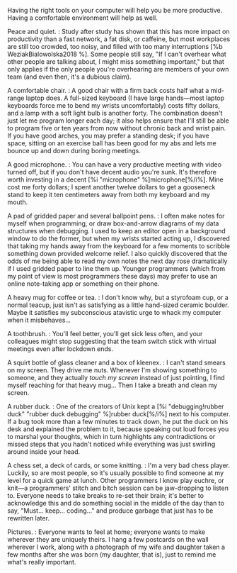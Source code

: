Having the right tools on your computer will help you be more productive.
Having a comfortable environment will help as well.

Peace and quiet.
:   Study after study has shown that this has more impact on productivity than a
    fast network, a fat disk, or caffeine, but most workplaces are still too
    crowded, too noisy, and filled with too many interruptions
    [%b WeziakBialowolska2018 %]. Some people still say, "If I can't
    overhear what other people are talking about, I might miss something
    important," but that only applies if the only people you're overhearing are
    members of your own team (and even then, it's a dubious claim).

A comfortable chair.
:   A good chair with a firm back costs half what a mid-range laptop does. A
    full-sized keyboard (I have large hands—most laptop keyboards force me to
    bend my wrists uncomfortably) costs fifty dollars, and a lamp with a soft
    light bulb is another forty. The combination doesn't just let me program
    longer each day; it also helps ensure that I'll still be able to program
    five or ten years from now without chronic back and wrist pain. If you have
    good arches, you may prefer a standing desk; if you have space, sitting on
    an exercise ball has been good for my abs and lets me bounce up and down
    during boring meetings.

A good microphone.
:   You can have a very productive meeting with video turned off, but if you
    don't have decent audio you're sunk. It's therefore worth investing in a
    decent [%i "microphone" %]microphone[%/i%]. Mine cost me forty dollars; I
    spent another twelve dollars to get a gooseneck stand to keep it ten
    centimeters away from both my keyboard and my mouth.

A pad of gridded paper and several ballpoint pens.
:   I often make notes for myself when programming, or draw box-and-arrow
    diagrams of my data structures when debugging. I used to keep an editor open
    in a background window to do the former, but when my wrists started acting
    up, I discovered that taking my hands away from the keyboard for a few
    moments to scribble something down provided welcome relief. I also quickly
    discovered that the odds of me being able to read my own notes the next day
    rose dramatically if I used gridded paper to line them up.  Younger
    programmers (which from my point of view is most programmers these days)
    may prefer to use an online note-taking app or something on their phone.

A heavy mug for coffee or tea.
:   I don't know why, but a styrofoam cup, or a normal teacup, just isn't as
    satisfying as a little hand-sized ceramic boulder. Maybe it satisfies my
    subconscious atavistic urge to whack my computer when it misbehaves…

A toothbrush.
:   You'll feel better, you'll get sick less often, and your colleagues might
    stop suggesting that the team switch stick with virtual meetings even after
    lockdown ends.

A squirt bottle of glass cleaner and a box of kleenex.
:   I can't stand smears on my screen. They drive me nuts. Whenever I'm showing
    something to someone, and they actually *touch my screen* instead of just
    pointing, I find myself reaching for that heavy mug… Then I take a breath
    and clean my screen.

A rubber duck.
:   One of the creators of Unix kept a [%i "debugging!rubber duck" "rubber
    duck debugging" %]rubber duck[%/i%] next to his computer.  If a bug took more
    than a few minutes to track down, he put the duck on his desk and explained
    the problem to it, because speaking out loud forces you to marshal your
    thoughts, which in turn highlights any contradictions or missed steps that
    you hadn't noticed while everything was just swirling around inside your
    head.

A chess set, a deck of cards, or some knitting.
:   I'm a very bad chess player. Luckily, so are most people, so it's usually
    possible to find someone at my level for a quick game at lunch.  Other
    programmers I know play euchre, or knit—a programmers' stitch and bitch
    session can be jaw-dropping to listen to. Everyone needs to take breaks to
    re-set their brain; it's better to acknowledge this and do something social
    in the middle of the day than to say, "Must… keep…  coding…" and produce
    garbage that just has to be rewritten later.

Pictures.
:   Everyone wants to feel at home; everyone wants to make wherever they are
    uniquely theirs. I hang a few postcards on the wall wherever I work, along
    with a photograph of my wife and daughter taken a few months after she was
    born (my daughter, that is), just to remind me what's really important.
